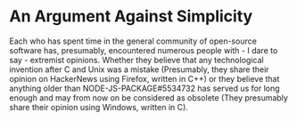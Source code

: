 <title> An Argument Against Simplicity </title>

# An Argument Against Simplicity

Each who has spent time in the general community of open-source software has, presumably, encountered numerous people with - I dare to say - extremist opinions. Whether they believe that any technological invention after C and Unix was a mistake (Presumably, they share their opinion on HackerNews using Firefox, written in C++) or they believe that anything older than NODE-JS-PACKAGE#5534732 has served us for long enough and may from now on be considered as obsolete (They presumably share their opinion using Windows, written in C).